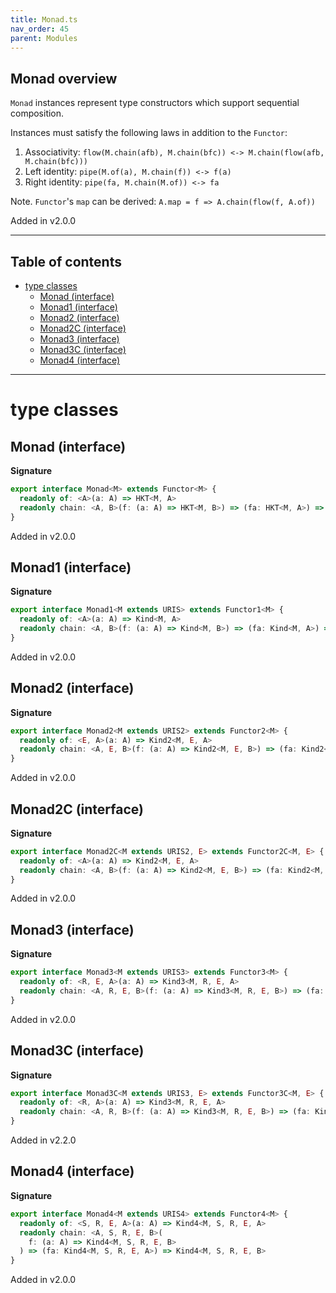 ```yaml
---
title: Monad.ts
nav_order: 45
parent: Modules
---
```


## Monad overview

`Monad` instances represent type constructors which support sequential composition.

Instances must satisfy the following laws in addition to the `Functor`:

1. Associativity: `flow(M.chain(afb), M.chain(bfc)) <-> M.chain(flow(afb, M.chain(bfc)))`
2. Left identity: `pipe(M.of(a), M.chain(f)) <-> f(a)`
3. Right identity: `pipe(fa, M.chain(M.of)) <-> fa`

Note. `Functor`'s `map` can be derived: `A.map = f => A.chain(flow(f, A.of))`

Added in v2.0.0

---

<h2 class="text-delta">Table of contents</h2>

- [type classes](#type-classes)
  - [Monad (interface)](#monad-interface)
  - [Monad1 (interface)](#monad1-interface)
  - [Monad2 (interface)](#monad2-interface)
  - [Monad2C (interface)](#monad2c-interface)
  - [Monad3 (interface)](#monad3-interface)
  - [Monad3C (interface)](#monad3c-interface)
  - [Monad4 (interface)](#monad4-interface)

---

# type classes

## Monad (interface)

**Signature**

```ts
export interface Monad<M> extends Functor<M> {
  readonly of: <A>(a: A) => HKT<M, A>
  readonly chain: <A, B>(f: (a: A) => HKT<M, B>) => (fa: HKT<M, A>) => HKT<M, B>
}
```

Added in v2.0.0

## Monad1 (interface)

**Signature**

```ts
export interface Monad1<M extends URIS> extends Functor1<M> {
  readonly of: <A>(a: A) => Kind<M, A>
  readonly chain: <A, B>(f: (a: A) => Kind<M, B>) => (fa: Kind<M, A>) => Kind<M, B>
}
```

Added in v2.0.0

## Monad2 (interface)

**Signature**

```ts
export interface Monad2<M extends URIS2> extends Functor2<M> {
  readonly of: <E, A>(a: A) => Kind2<M, E, A>
  readonly chain: <A, E, B>(f: (a: A) => Kind2<M, E, B>) => (fa: Kind2<M, E, A>) => Kind2<M, E, B>
}
```

Added in v2.0.0

## Monad2C (interface)

**Signature**

```ts
export interface Monad2C<M extends URIS2, E> extends Functor2C<M, E> {
  readonly of: <A>(a: A) => Kind2<M, E, A>
  readonly chain: <A, B>(f: (a: A) => Kind2<M, E, B>) => (fa: Kind2<M, E, A>) => Kind2<M, E, B>
}
```

Added in v2.0.0

## Monad3 (interface)

**Signature**

```ts
export interface Monad3<M extends URIS3> extends Functor3<M> {
  readonly of: <R, E, A>(a: A) => Kind3<M, R, E, A>
  readonly chain: <A, R, E, B>(f: (a: A) => Kind3<M, R, E, B>) => (fa: Kind3<M, R, E, A>) => Kind3<M, R, E, B>
}
```

Added in v2.0.0

## Monad3C (interface)

**Signature**

```ts
export interface Monad3C<M extends URIS3, E> extends Functor3C<M, E> {
  readonly of: <R, A>(a: A) => Kind3<M, R, E, A>
  readonly chain: <A, R, B>(f: (a: A) => Kind3<M, R, E, B>) => (fa: Kind3<M, R, E, A>) => Kind3<M, R, E, B>
}
```

Added in v2.2.0

## Monad4 (interface)

**Signature**

```ts
export interface Monad4<M extends URIS4> extends Functor4<M> {
  readonly of: <S, R, E, A>(a: A) => Kind4<M, S, R, E, A>
  readonly chain: <A, S, R, E, B>(
    f: (a: A) => Kind4<M, S, R, E, B>
  ) => (fa: Kind4<M, S, R, E, A>) => Kind4<M, S, R, E, B>
}
```

Added in v2.0.0
